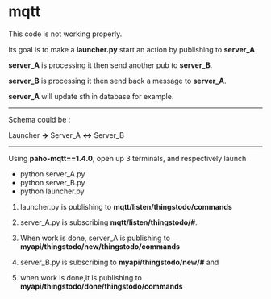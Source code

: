 # mqtt

This code is not working properly.

Its goal is to make a **launcher.py** start an action by publishing to **server_A**.

**server_A** is processing it then send another pub to **server_B**.

**server_B** is processing it then send back a message to **server_A**.

**server_A** will update sth in database for example.

---
Schema could be :

Launcher **->** Server_A **<->** Server_B 

---

Using **paho-mqtt==1.4.0**, open up 3 terminals, and respectively launch

* python server_A.py
* python server_B.py
* python launcher.py


1. launcher.py is publishing to **mqtt/listen/thingstodo/commands**

1. server_A.py is subscribing **mqtt/listen/thingstodo/#**.

2. When work is done, server_A is publishing to **myapi/thingstodo/new/thingstodo/commands**

3. server_B.py is subscribing to **myapi/thingstodo/new/#** and 

4. when work is done,it is publishing to **myapi/thingstodo/done/thingstodo/commands**
